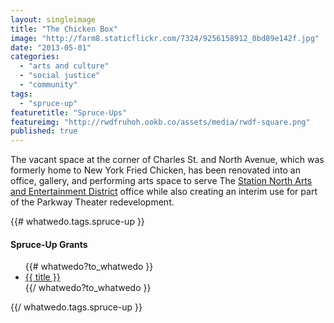 ```yaml
---
layout: singleimage
title: "The Chicken Box"
image: "http://farm8.staticflickr.com/7324/9256158912_0bd89e142f.jpg"
date: "2013-05-01"
categories: 
  - "arts and culture"
  - "social justice"
  - "community"
tags: 
  - "spruce-up"
featuretitle: "Spruce-Ups"
featureimg: "http://rwdfruhoh.ookb.co/assets/media/rwdf-square.png"
published: true
---
```


The vacant space at the corner of Charles St. and North Avenue, which was formerly home to New York Fried Chicken, has been renovated into an office, gallery, and performing arts space to serve The [Station North Arts and Entertainment District][SNAED] office while also creating an interim use for part of the Parkway Theater redevelopment.

{{# whatwedo.tags.spruce-up }}
  <div class="spruceup">
    <h4>Spruce-Up Grants</h4>
    <ul>
    {{# whatwedo?to_whatwedo }}
      <li><a href="{{url}}" data-disqus-identifier="{{url}}">{{ title }}</a></li>
    {{/ whatwedo?to_whatwedo }}
    </ul>
  </spruceup>
{{/ whatwedo.tags.spruce-up }}

[SNAED]: http://www.stationnorth.org/